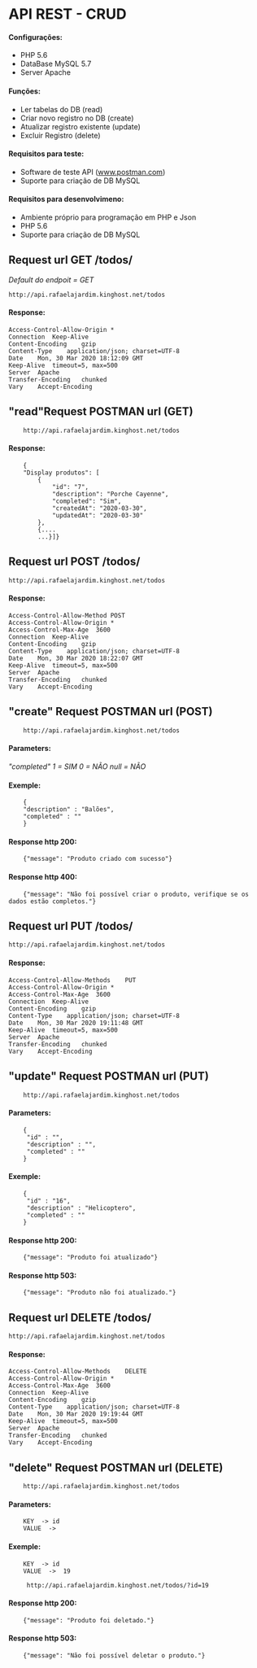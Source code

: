 # API REST - CRUD

#### Configurações:
- PHP 5.6
- DataBase MySQL 5.7
- Server Apache

#### Funções:

- Ler tabelas do DB (read)
- Criar novo registro no DB (create)
- Atualizar registro existente (update)
- Excluir Registro (delete)

#### Requisitos para teste:

- Software de teste API (www.postman.com)
- Suporte para criação de DB MySQL

#### Requisitos para desenvolvimeno:

- Ambiente próprio para programação em PHP e Json
- PHP 5.6
- Suporte para criação de DB MySQL

## Request url GET /todos/

_Default do endpoit = GET_

    http://api.rafaelajardim.kinghost.net/todos

#### Response:

    Access-Control-Allow-Origin	*
    Connection	Keep-Alive
    Content-Encoding	gzip
    Content-Type	application/json; charset=UTF-8
    Date	Mon, 30 Mar 2020 18:12:09 GMT
    Keep-Alive	timeout=5, max=500
    Server	Apache
    Transfer-Encoding	chunked
    Vary	Accept-Encoding

## "read"Request POSTMAN url (GET)

        http://api.rafaelajardim.kinghost.net/todos

 ####   Response:

        {
        "Display produtos": [
            {
                "id": "7",
                "description": "Porche Cayenne",
                "completed": "Sim",
                "createdAt": "2020-03-30",
                "updatedAt": "2020-03-30"
            },
            {....
            ...}]}


## Request url POST /todos/

    http://api.rafaelajardim.kinghost.net/todos

#### Response:

    Access-Control-Allow-Method	POST
    Access-Control-Allow-Origin	*
    Access-Control-Max-Age	3600
    Connection	Keep-Alive
    Content-Encoding	gzip
    Content-Type	application/json; charset=UTF-8
    Date	Mon, 30 Mar 2020 18:22:07 GMT
    Keep-Alive	timeout=5, max=500
    Server	Apache
    Transfer-Encoding	chunked
    Vary	Accept-Encoding    

## "create" Request POSTMAN url (POST)

        http://api.rafaelajardim.kinghost.net/todos

  #### Parameters:
  
*"completed"*
*1 = SIM
0 = NÃO 
null = NÃO*

#### Exemple:
        {
        "description" : "Balões",
        "completed" : ""
        }

  #### Response http 200:
        
        {"message": "Produto criado com sucesso"}

#### Response http 400:
		{"message": "Não foi possível criar o produto, verifique se os dados estão completos."}
		
## Request url PUT /todos/

    http://api.rafaelajardim.kinghost.net/todos

#### Response:

 	Access-Control-Allow-Methods	PUT
	Access-Control-Allow-Origin	*
	Access-Control-Max-Age	3600
	Connection	Keep-Alive
	Content-Encoding	gzip
	Content-Type	application/json; charset=UTF-8
	Date	Mon, 30 Mar 2020 19:11:48 GMT
	Keep-Alive	timeout=5, max=500
	Server	Apache
	Transfer-Encoding	chunked
	Vary	Accept-Encoding

## "update" Request POSTMAN url (PUT)

        http://api.rafaelajardim.kinghost.net/todos

  #### Parameters:
  		{
   		 "id" : "",
   		 "description" : "",
   		 "completed" : ""
		}  
  #### Exemple:
  		{
   		 "id" : "16",
   		 "description" : "Helicoptero",
   		 "completed" : ""
		}
#### Response http 200:
        
        {"message": "Produto foi atualizado"}

#### Response http 503:
		{"message": "Produto não foi atualizado."}
		
## Request url DELETE /todos/

    http://api.rafaelajardim.kinghost.net/todos

#### Response:

 	Access-Control-Allow-Methods	DELETE
	Access-Control-Allow-Origin	*
	Access-Control-Max-Age	3600
	Connection	Keep-Alive
	Content-Encoding	gzip
	Content-Type	application/json; charset=UTF-8
	Date	Mon, 30 Mar 2020 19:19:44 GMT
	Keep-Alive	timeout=5, max=500
	Server	Apache
	Transfer-Encoding	chunked
	Vary	Accept-Encoding

## "delete" Request POSTMAN url (DELETE)

        http://api.rafaelajardim.kinghost.net/todos

  #### Parameters:
		KEY  -> id
		VALUE  ->  
   #### Exemple:
		KEY  -> id
		VALUE  ->  19
		
		 http://api.rafaelajardim.kinghost.net/todos/?id=19
#### Response http 200:
        
        {"message": "Produto foi deletado."}

#### Response http 503:
		{"message": "Não foi possível deletar o produto."}
		
